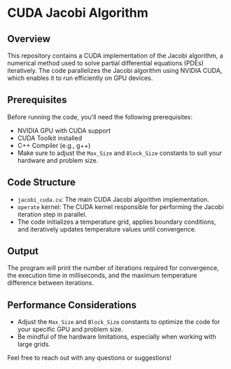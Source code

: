 # CUDA Jacobi Algorithm

## Overview

This repository contains a CUDA implementation of the Jacobi algorithm, a numerical method used to solve partial differential equations (PDEs) iteratively. The code parallelizes the Jacobi algorithm using NVIDIA CUDA, which enables it to run efficiently on GPU devices.

## Prerequisites

Before running the code, you'll need the following prerequisites:

- NVIDIA GPU with CUDA support
- CUDA Toolkit installed
- C++ Compiler (e.g., g++)
- Make sure to adjust the `Max_Size` and `Block_Size` constants to suit your hardware and problem size.

## Code Structure

- `jacobi_cuda.cu`: The main CUDA Jacobi algorithm implementation.
- `operate` kernel: The CUDA kernel responsible for performing the Jacobi iteration step in parallel.
- The code initializes a temperature grid, applies boundary conditions, and iteratively updates temperature values until convergence.

## Output

The program will print the number of iterations required for convergence, the execution time in milliseconds, and the maximum temperature difference between iterations.

## Performance Considerations

- Adjust the `Max_Size` and `Block_Size` constants to optimize the code for your specific GPU and problem size.
- Be mindful of the hardware limitations, especially when working with large grids.

Feel free to reach out with any questions or suggestions!
